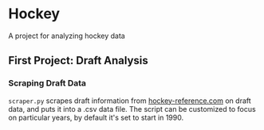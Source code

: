 # Hockey

A project for analyzing hockey data

## First Project: Draft Analysis

### Scraping Draft Data

`scraper.py` scrapes draft information from [hockey-reference.com](www.hockey-reference.com) on draft data, and puts it into a .csv data file. The script can be customized to focus on particular years, by default it's set to start in 1990.
